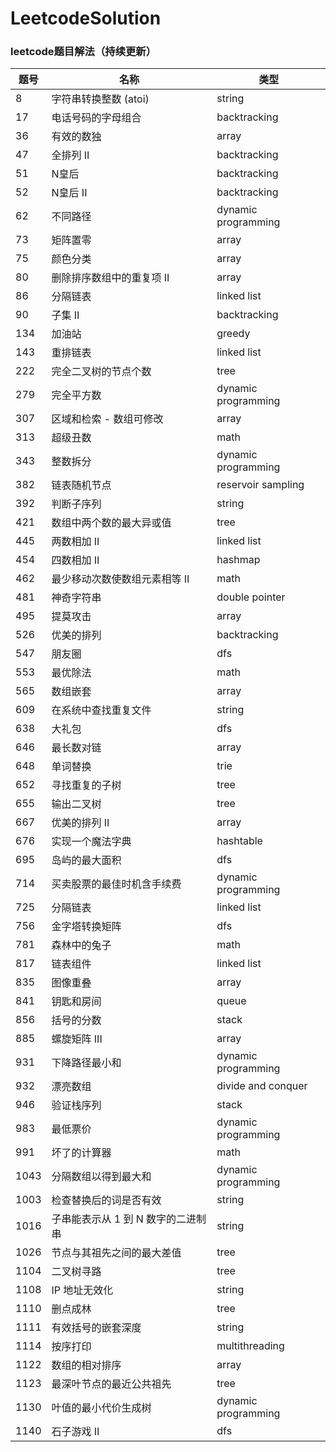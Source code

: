 # LeetcodeSolution
### leetcode题目解法（持续更新）

题号 | 名称 |  类型  
-|-|-
8 | 字符串转换整数 (atoi) | string |
17 | 电话号码的字母组合 | backtracking |
36 | 有效的数独 | array |
47 | 全排列 II | backtracking |
51 | N皇后 | backtracking |
52 | N皇后 II | backtracking |
62 | 不同路径 | dynamic programming |
73 | 矩阵置零 | array |
75 | 颜色分类 | array |
80 | 删除排序数组中的重复项 II | array |
86 | 分隔链表 | linked list |
90 | 子集 II | backtracking |
134 | 加油站 | greedy |
143 | 重排链表 | linked list |
222 | 完全二叉树的节点个数 | tree |
279 | 完全平方数 | dynamic programming |
307 | 区域和检索 - 数组可修改 | array |
313 | 超级丑数 | math |
343 | 整数拆分 | dynamic programming |
382 | 链表随机节点 | reservoir sampling |
392 | 判断子序列 | string |
421 | 数组中两个数的最大异或值 | tree |
445 | 两数相加 II | linked list |
454 | 四数相加 II | hashmap |
462 | 最少移动次数使数组元素相等 II | math |
481 | 神奇字符串 | double pointer |
495 | 提莫攻击 | array |
526 | 优美的排列 | backtracking |
547 | 朋友圈 | dfs |
553 | 最优除法 | math |
565 | 数组嵌套 | array |
609 | 在系统中查找重复文件 | string |
638 | 大礼包 | dfs |
646 | 最长数对链 | array |
648 | 单词替换 | trie |
652 | 寻找重复的子树 | tree |
655 | 输出二叉树 | tree |
667 | 优美的排列 II | array |
676 | 实现一个魔法字典 | hashtable |
695 | 岛屿的最大面积 | dfs |
714 | 买卖股票的最佳时机含手续费 | dynamic programming |
725 | 分隔链表 | linked list |
756 | 金字塔转换矩阵 | dfs |
781 | 森林中的兔子 | math |
817 | 链表组件 | linked list |
835 | 图像重叠 | array |
841 | 钥匙和房间 | queue |
856 | 括号的分数 | stack |
885 | 螺旋矩阵 III | array |
931 | 下降路径最小和 | dynamic programming |
932 | 漂亮数组 | divide and conquer |
946 | 验证栈序列 | stack |
983 | 最低票价 | dynamic programming |
991 | 坏了的计算器 | math |
1043 | 分隔数组以得到最大和 | dynamic programming |
1003 | 检查替换后的词是否有效 | string |
1016 | 子串能表示从 1 到 N 数字的二进制串 | string |
1026 | 节点与其祖先之间的最大差值 | tree |
1104 | 二叉树寻路 | tree |
1108 | IP 地址无效化 | string |
1110 | 删点成林 | tree |
1111 | 有效括号的嵌套深度 | string |
1114 | 按序打印 | multithreading |
1122 | 数组的相对排序 | array |
1123 | 最深叶节点的最近公共祖先 | tree |
1130 | 叶值的最小代价生成树 | dynamic programming |
1140 | 石子游戏 II | dfs |




